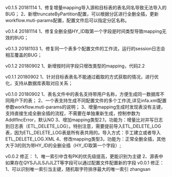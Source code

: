 v0.1.5 20181114
1、修复增量mapping导入源和目标表的表名同名导致无法导入的BUG；
2、新增truncateByPartition配置，可以根据分区进行全删全插，更新workflow.muti-params配置，配置文件后可以指定分区名称。

v0.1.4 20181114
1、修复全删全插HY_ID取第一个字段是时间类型导致mapping无效的BUG；

v0.1.3 20181103 
1、修复同一个表多个配置文件的工作流，运行的session日志会相互覆盖的BUG；

v0.1.2 20180902 
1、新增按时间字段只增改类型的mapping，代码2.2

v0.1.1 20180902 
1、针对目标表表名不能通过截取的方式获取的情况，进行优化，支持从数据库表取对应关系；

v0.1.0 20180902 
1、表名文件中的表名支持带用户名称，方便生成同一数据库不同用户下的表；
2、一个表支持生成不同配置文件的多个工作流,详见infa.xml配置参数workflow.muti-params的说明；
3、增量mapping生成时发现表没有主键，支持直接生成全删全插的流程，不需要在单独重新生成，控制参数为AddIfIncError，默认NO
3、增加mapping类型2.1，功能为：增量比对并写日志到日志表（ETL_DELETE_LOG）。特别注意，需要提前导入ETL_DELETE_LOG表，因为ETL_DELETE_LOG表是所有表共用的。导入方式：手工建立或者导入ETL_DELETE_LOG.XML
4、修改mapping类型3，功能为：正常全删全插，其他大于3的则为带HY_ID的全删全插（HY_ID取第一个字段）;



v0.0.2
修正：
1、唯一索引中含有PK的优先级提高，更能识别为主键
2、源表中如果存在QYSJ\JLSJ\JLZT等字段可以通过配置文件配置新的字段
v0.0.1
修正：
1、可以识别唯一索引当主键，随机取字符排序最大的唯一索引
zhangsan
